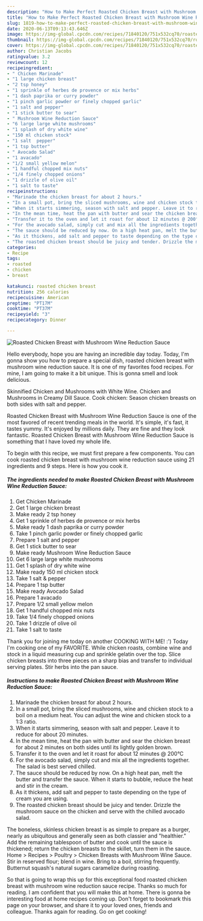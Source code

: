 ```yaml
---
description: "How to Make Perfect Roasted Chicken Breast with Mushroom Wine Reduction Sauce"
title: "How to Make Perfect Roasted Chicken Breast with Mushroom Wine Reduction Sauce"
slug: 1819-how-to-make-perfect-roasted-chicken-breast-with-mushroom-wine-reduction-sauce
date: 2020-06-13T09:13:43.646Z
image: https://img-global.cpcdn.com/recipes/71840120/751x532cq70/roasted-chicken-breast-with-mushroom-wine-reduction-sauce-recipe-main-photo.jpg
thumbnail: https://img-global.cpcdn.com/recipes/71840120/751x532cq70/roasted-chicken-breast-with-mushroom-wine-reduction-sauce-recipe-main-photo.jpg
cover: https://img-global.cpcdn.com/recipes/71840120/751x532cq70/roasted-chicken-breast-with-mushroom-wine-reduction-sauce-recipe-main-photo.jpg
author: Christian Jacobs
ratingvalue: 3.2
reviewcount: 12
recipeingredient:
- " Chicken Marinade"
- "1 large chicken breast"
- "2 tsp honey"
- "1 sprinkle of herbes de provence or mix herbs"
- "1 dash paprika or curry powder"
- "1 pinch garlic powder or finely chopped garlic"
- "1 salt and pepper"
- "1 stick butter to sear"
- " Mushroom Wine Reduction Sauce"
- "6 large large white mushrooms"
- "1 splash of dry white wine"
- "150 ml chicken stock"
- "1 salt  pepper"
- "1 tsp butter"
- " Avocado Salad"
- "1 avacado"
- "1/2 small yellow melon"
- "1 handful chopped mix nuts"
- "1/4 finely chopped onions"
- "1 drizzle of olive oil"
- "1 salt to taste"
recipeinstructions:
- "Marinade the chicken breast for about 2 hours."
- "In a small pot, bring the sliced mushrooms, wine and chicken stock to a boil on a medium heat. You can adjust the wine and chicken stock to a 1:3 ratio."
- "When it starts simmering, season with salt and pepper. Leave it to reduce for about 20 minutes."
- "In the mean time, heat the pan with butter and sear the chicken breast for about 2 minutes on both sides until its lightly golden brown."
- "Transfer it to the oven and let it roast for about 12 minutes @ 200°C"
- "For the avocado salad, simply cut and mix all the ingredients together. The salad is best served chilled."
- "The sauce should be reduced by now. On a high heat pan, melt the butter and transfer the sauce. When it starts to bubble, reduce the heat and stir in the cream."
- "As it thickens, add salt and pepper to taste depending on the type of cream you are using."
- "The roasted chicken breast should be juicy and tender. Drizzle the mushroom sauce on the chicken and serve with the chilled avocado salad."
categories:
- Recipe
tags:
- roasted
- chicken
- breast

katakunci: roasted chicken breast 
nutrition: 256 calories
recipecuisine: American
preptime: "PT17M"
cooktime: "PT37M"
recipeyield: "3"
recipecategory: Dinner

---
```



![Roasted Chicken Breast with Mushroom Wine Reduction Sauce](https://img-global.cpcdn.com/recipes/71840120/751x532cq70/roasted-chicken-breast-with-mushroom-wine-reduction-sauce-recipe-main-photo.jpg)

Hello everybody, hope you are having an incredible day today. Today, I'm gonna show you how to prepare a special dish, roasted chicken breast with mushroom wine reduction sauce. It is one of my favorites food recipes. For mine, I am going to make it a bit unique. This is gonna smell and look delicious.

Skinnified Chicken and Mushrooms with White Wine. Chicken and Mushrooms in Creamy Dill Sauce. Cook chicken: Season chicken breasts on both sides with salt and pepper.

Roasted Chicken Breast with Mushroom Wine Reduction Sauce is one of the most favored of recent trending meals in the world. It's simple, it's fast, it tastes yummy. It's enjoyed by millions daily. They are fine and they look fantastic. Roasted Chicken Breast with Mushroom Wine Reduction Sauce is something that I have loved my whole life.


To begin with this recipe, we must first prepare a few components. You can cook roasted chicken breast with mushroom wine reduction sauce using 21 ingredients and 9 steps. Here is how you cook it.

<!--inarticleads1-->

##### The ingredients needed to make Roasted Chicken Breast with Mushroom Wine Reduction Sauce:

1. Get  Chicken Marinade
1. Get 1 large chicken breast
1. Make ready 2 tsp honey
1. Get 1 sprinkle of herbes de provence or mix herbs
1. Make ready 1 dash paprika or curry powder
1. Take 1 pinch garlic powder or finely chopped garlic
1. Prepare 1 salt and pepper
1. Get 1 stick butter to sear
1. Make ready  Mushroom Wine Reduction Sauce
1. Get 6 large large white mushrooms
1. Get 1 splash of dry white wine
1. Make ready 150 ml chicken stock
1. Take 1 salt &amp; pepper
1. Prepare 1 tsp butter
1. Make ready  Avocado Salad
1. Prepare 1 avacado
1. Prepare 1/2 small yellow melon
1. Get 1 handful chopped mix nuts
1. Take 1/4 finely chopped onions
1. Take 1 drizzle of olive oil
1. Take 1 salt to taste


Thank you for joining me today on another COOKING WITH ME! :&#39;) Today I&#39;m cooking one of my FAVORITE. While chicken roasts, combine wine and stock in a liquid measuring cup and sprinkle gelatin over the top. Slice chicken breasts into three pieces on a sharp bias and transfer to individual serving plates. Stir herbs into the pan sauce. 

<!--inarticleads2-->

##### Instructions to make Roasted Chicken Breast with Mushroom Wine Reduction Sauce:

1. Marinade the chicken breast for about 2 hours.
1. In a small pot, bring the sliced mushrooms, wine and chicken stock to a boil on a medium heat. You can adjust the wine and chicken stock to a 1:3 ratio.
1. When it starts simmering, season with salt and pepper. Leave it to reduce for about 20 minutes.
1. In the mean time, heat the pan with butter and sear the chicken breast for about 2 minutes on both sides until its lightly golden brown.
1. Transfer it to the oven and let it roast for about 12 minutes @ 200°C
1. For the avocado salad, simply cut and mix all the ingredients together. The salad is best served chilled.
1. The sauce should be reduced by now. On a high heat pan, melt the butter and transfer the sauce. When it starts to bubble, reduce the heat and stir in the cream.
1. As it thickens, add salt and pepper to taste depending on the type of cream you are using.
1. The roasted chicken breast should be juicy and tender. Drizzle the mushroom sauce on the chicken and serve with the chilled avocado salad.


The boneless, skinless chicken breast is as simple to prepare as a burger, nearly as ubiquitous and generally seen as both classier and &#34;healthier.&#34; Add the remaining tablespoon of butter and cook until the sauce is thickened; return the chicken breasts to the skillet, turn them in the sauce. Home &gt; Recipes &gt; Poultry &gt; Chicken Breasts with Mushroom Wine Sauce. Stir in reserved flour; blend in wine. Bring to a boil, stirring frequently. Butternut squash&#39;s natural sugars caramelize during roasting. 

So that is going to wrap this up for this exceptional food roasted chicken breast with mushroom wine reduction sauce recipe. Thanks so much for reading. I am confident that you will make this at home. There is gonna be interesting food at home recipes coming up. Don't forget to bookmark this page on your browser, and share it to your loved ones, friends and colleague. Thanks again for reading. Go on get cooking!
